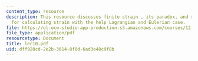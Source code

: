 ```yaml
---
content_type: resource
description: This resource discusses finite strain , its paradox, and reference frame
  for calculating strain with the help Lagrangian and Eulerian case.
file: https://ol-ocw-studio-app-production.s3.amazonaws.com/courses/12-520-geodynamics-fall-2006/dff928cd2e2b36148f0d6ad3e48c9f8b_lec10.pdf
file_type: application/pdf
resourcetype: Document
title: lec10.pdf
uid: dff928cd-2e2b-3614-8f0d-6ad3e48c9f8b
---
```

